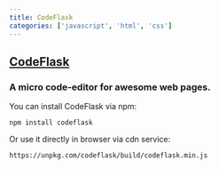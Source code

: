 ```yaml
---
title: CodeFlask
categories: ['javascript', 'html', 'css']
---
```

## [CodeFlask](https://github.com/kazzkiq/CodeFlask)

### A micro code-editor for awesome web pages.


You can install CodeFlask via npm:

```
npm install codeflask
```

Or use it directly in browser via cdn service:

```
https://unpkg.com/codeflask/build/codeflask.min.js
```
